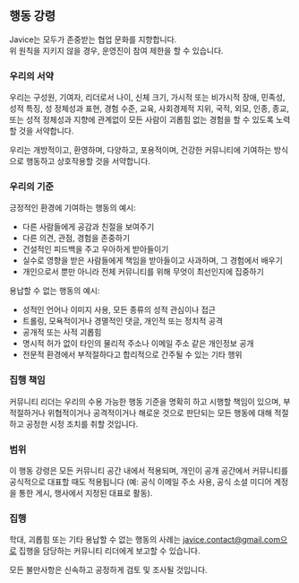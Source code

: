 ## 행동 강령
Javice는 모두가 존중받는 협업 문화를 지향합니다.
<br>
위 원칙을 지키지 않을 경우, 운영진이 참여 제한을 할 수 있습니다.

### 우리의 서약
우리는 구성원, 기여자, 리더로서 나이, 신체 크기, 가시적 또는 비가시적 장애, 민족성, 성적 특징, 성 정체성과 표현, 경험 수준, 교육, 사회경제적 지위, 국적, 외모, 인종, 종교, 또는 성적 정체성과 지향에 관계없이 모든 사람이 괴롭힘 없는 경험을 할 수 있도록 노력할 것을 서약합니다.

우리는 개방적이고, 환영하며, 다양하고, 포용적이며, 건강한 커뮤니티에 기여하는 방식으로 행동하고 상호작용할 것을 서약합니다.

### 우리의 기준
긍정적인 환경에 기여하는 행동의 예시:
* 다른 사람들에게 공감과 친절을 보여주기
* 다른 의견, 관점, 경험을 존중하기
* 건설적인 피드백을 주고 우아하게 받아들이기
* 실수로 영향을 받은 사람들에게 책임을 받아들이고 사과하며, 그 경험에서 배우기
* 개인으로서 뿐만 아니라 전체 커뮤니티를 위해 무엇이 최선인지에 집중하기

용납할 수 없는 행동의 예시:
* 성적인 언어나 이미지 사용, 모든 종류의 성적 관심이나 접근
* 트롤링, 모욕적이거나 경멸적인 댓글, 개인적 또는 정치적 공격
* 공개적 또는 사적 괴롭힘
* 명시적 허가 없이 타인의 물리적 주소나 이메일 주소 같은 개인정보 공개
* 전문적 환경에서 부적절하다고 합리적으로 간주될 수 있는 기타 행위

### 집행 책임
커뮤니티 리더는 우리의 수용 가능한 행동 기준을 명확히 하고 시행할 책임이 있으며, 부적절하거나 위협적이거나 공격적이거나 해로운 것으로 판단되는 모든 행동에 대해 적절하고 공정한 시정 조치를 취할 것입니다.


### 범위
이 행동 강령은 모든 커뮤니티 공간 내에서 적용되며, 개인이 공개 공간에서 커뮤니티를 공식적으로 대표할 때도 적용됩니다 (예: 공식 이메일 주소 사용, 공식 소셜 미디어 계정을 통한 게시, 행사에서 지정된 대표로 활동).

### 집행
학대, 괴롭힘 또는 기타 용납할 수 없는 행동의 사례는 javice.contact@gmail.com으로 집행을 담당하는 커뮤니티 리더에게 보고할 수 있습니다.

모든 불만사항은 신속하고 공정하게 검토 및 조사될 것입니다.
